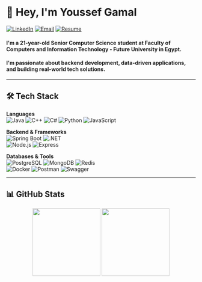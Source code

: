 # 👋 Hey, I'm Youssef Gamal  

[![LinkedIn](https://img.shields.io/badge/LinkedIn-0077B5?style=for-the-badge&logo=linkedin&logoColor=white)](https://linkedin.com/in/ycef)
[![Email](https://img.shields.io/badge/Email-D14836?style=for-the-badge&logo=gmail&logoColor=white)](mailto:youssefgamal02@gmail.com)
[![Resume](https://img.shields.io/badge/Resume-4CAF50?style=for-the-badge&logo=googledrive&logoColor=white)](https://drive.google.com/file/d/1Y5b1_X2QWXbbwkLeo2mkabpHpCO5Qxvu/view)

#### I'm a 21-year-old Senior Computer Science student at Faculty of Computers and Information Technology - Future University in Egypt.
#### I'm passionate about backend development, data-driven applications, and building real-world tech solutions.

---

## 🛠️ Tech Stack  

**Languages**  
![Java](https://img.shields.io/badge/Java-darkblue?style=for-the-badge&logo=openjdk) 
![C++](https://img.shields.io/badge/C++-blue?style=for-the-badge&logo=cplusplus&logoColor=white)
![C#](https://img.shields.io/badge/C%23-239120?style=for-the-badge&logo=csharp&logoColor=white)
![Python](https://img.shields.io/badge/Python-yellow?style=for-the-badge&logo=python&logoColor=white)
![JavaScript](https://img.shields.io/badge/JavaScript-f7df1e?style=for-the-badge&logo=javascript&logoColor=black)

**Backend & Frameworks**  
![Spring Boot](https://img.shields.io/badge/Spring%20Boot-darkgreen?style=for-the-badge&logo=springboot) 
![.NET](https://img.shields.io/badge/.NET-512BD4?style=for-the-badge&logo=dotnet&logoColor=white)  
![Node.js](https://img.shields.io/badge/Node.js-43853d?style=for-the-badge&logo=node.js&logoColor=white) 
![Express](https://img.shields.io/badge/Express.js-000000?style=for-the-badge&logo=express&logoColor=white)  

**Databases & Tools**  
![PostgreSQL](https://img.shields.io/badge/PostgreSQL-316192?style=for-the-badge&logo=postgresql&logoColor=white) 
![MongoDB](https://img.shields.io/badge/MongoDB-4EA94B?style=for-the-badge&logo=mongodb&logoColor=white) 
![Redis](https://img.shields.io/badge/Redis-dc382d?style=for-the-badge&logo=redis&logoColor=white)  
![Docker](https://img.shields.io/badge/Docker-2496ED?style=for-the-badge&logo=docker&logoColor=white) 
![Postman](https://img.shields.io/badge/Postman-FF6C37?style=for-the-badge&logo=postman&logoColor=white) 
![Swagger](https://img.shields.io/badge/Swagger-85EA2D?style=for-the-badge&logo=swagger&logoColor=black)  

---

## 📊 GitHub Stats  

<div align="center">
  <img height="180em" src="https://abdo-readme.vercel.app/api?username=youssefg02&show_icons=true&theme=dark&hide_border=true&count_private=true">
  <img height="180em" src="https://abdo-readme.vercel.app/api/top-langs/?username=youssefg02&layout=compact&theme=dark&hide_border=true">
</div>
